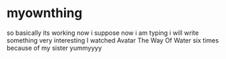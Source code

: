 # myownthing
so basically its working now i suppose
now i am typing 
i will write something very interesting
I watched Avatar The Way Of Water six times because of my sister
yummyyyy

